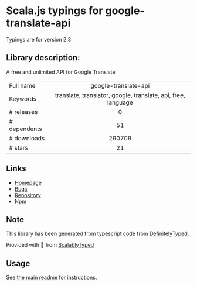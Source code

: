 
# Scala.js typings for google-translate-api

Typings are for version 2.3

## Library description:
A free and unlimited API for Google Translate

|                    |                 |
| ------------------ | :-------------: |
| Full name          | google-translate-api |
| Keywords           | translate, translator, google, translate, api, free, language |
| # releases         | 0 |
| # dependents       | 51 |
| # downloads        | 290709 |
| # stars            | 21 |

## Links
- [Homepage](https://github.com/matheuss/google-translate-api#readme)
- [Bugs](https://github.com/matheuss/google-translate-api/issues)
- [Repository](https://github.com/matheuss/google-translate-api)
- [Npm](https://www.npmjs.com/package/google-translate-api)
    


## Note
This library has been generated from typescript code from [DefinitelyTyped](https://definitelytyped.org).

Provided with :purple_heart: from [ScalablyTyped](https://github.com/oyvindberg/ScalablyTyped)

## Usage
See [the main readme](../../readme.md) for instructions.


